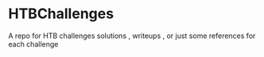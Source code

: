 # HTBChallenges
A repo for HTB challenges solutions , writeups , or just some references for each challenge 
